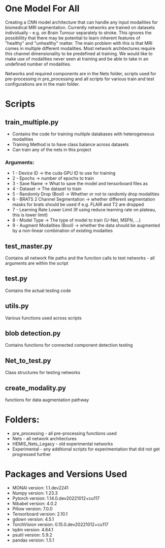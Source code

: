 # One Model For All

Creating a CNN model architecture that can handle any input modalities for biomedical MRI segmentation. Currently networks are trained on datasets individually - e.g. on Brain Tumour separately to stroke. This ignores the possiblility that there may be potential to learn inherent features of "healthy" and "unhealthy" matter. The main problem with this is that MRI comes in multiple different modalities. Most network architectures require this channel dimensionality to be predefined at training. We would like to make use of modalities never seen at training and be able to take in an undefined number of modalities.

Networks and required components are in the Nets folder, scripts used for pre-processing in pre_processing and all scripts for various train and test configurations are in the main folder.

# Scripts
## train_multiple.py
- Contains the code for training multiple databases with heterogeneous modalities
- Training Method is to have class balance across datasets
- Can train any of the nets in this project

### Arguments:
* 1 - Device ID -> the cuda GPU ID to use for training
* 2 - Epochs -> number of epochs to train
* 3 - Save Name -> What to save the model and tensorboard files as
* 4 - Dataset -> The dataset to train
* 5 - Randomly Drop (Bool) -> Whether or not to randomly drop modalities
* 6 - BRATS 2 Channel Segmentation -> whether different segmentation masks for brats should be used if e.g. FLAIR and T2 are dropped
* 7 - Learning Rate Lower Limit (If using reduce learning rate on plateau, this is lower limit)
* 8 - Model Type -> The type of model to train (U-Net, MSFN, ...)
* 9 - Augment Modalities (Bool) -> whether the data should be augmented by a non-linear combination of existing modaities

## test_master.py 
Contains all network file paths and the function calls to test networks - all arguments are within the script

## test.py 
Contains the actual testing code

## utils.py 
Various functions used across scripts

## blob detection.py 
Contains functions for connected component detection testing

## Net_to_test.py 
Class structures for testing networks

## create_modality.py 
functions for data augmentation pathway

# Folders:
* pre_processing - all pre-processing functions used
* Nets - all network architectures
* HEMIS_Nets_Legacy - old experimental networks 
* Experimental - any additional scripts for experimentation that did not get progressed further

# Packages and Versions Used
* MONAI version: 1.1.dev2241
* Numpy version: 1.23.3
* Pytorch version: 1.14.0.dev20221012+cu117
* Nibabel version: 4.0.2
* Pillow version: 7.0.0
* Tensorboard version: 2.10.1
* gdown version: 4.5.1
* TorchVision version: 0.15.0.dev20221012+cu117
* tqdm version: 4.64.1
* psutil version: 5.9.2
* pandas version: 1.5.1

